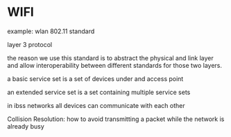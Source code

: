 # WIFI
example: wlan 802.11 standard

layer 3 protocol

the reason we use this standard is to abstract the physical and link layer and allow interoperability between different standards for those two layers.

a basic service set is a set of devices under and access point

an extended service set is a set containing multiple service sets

in ibss networks all devices can communicate with each other

Collision Resolution: how to avoid transmitting a packet while the network is already busy

